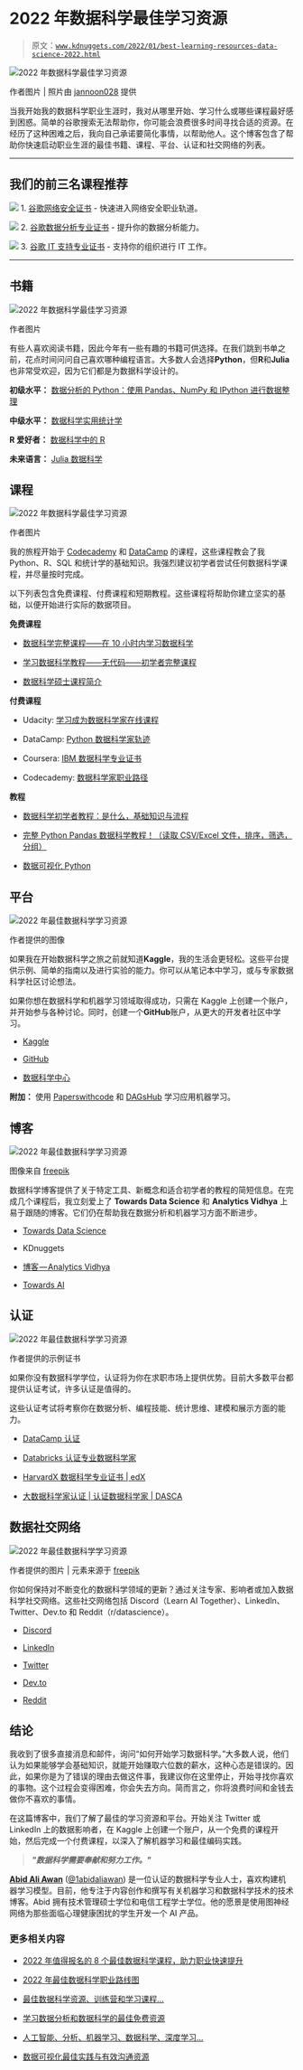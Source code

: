# 2022 年数据科学最佳学习资源

> 原文：[`www.kdnuggets.com/2022/01/best-learning-resources-data-science-2022.html`](https://www.kdnuggets.com/2022/01/best-learning-resources-data-science-2022.html)

![2022 年数据科学最佳学习资源](img/f8c4a09d9f7e8e0d95255ff0df0ee9e7.png)

作者图片 | 照片由 [jannoon028](https://www.freepik.com/free-photo/symbols-come-out-bulb-top-book_985250.htm#page=1&query=data%20learn&position=2&from_view=search) 提供

当我开始我的数据科学职业生涯时，我对从哪里开始、学习什么或哪些课程最好感到困惑。简单的谷歌搜索无法帮助你，你可能会浪费很多时间寻找合适的资源。在经历了这种困难之后，我向自己承诺要简化事情，以帮助他人。这个博客包含了帮助你快速启动职业生涯的最佳书籍、课程、平台、认证和社交网络的列表。

* * *

## 我们的前三名课程推荐

![](img/0244c01ba9267c002ef39d4907e0b8fb.png) 1\. [谷歌网络安全证书](https://www.kdnuggets.com/google-cybersecurity) - 快速进入网络安全职业轨道。

![](img/e225c49c3c91745821c8c0368bf04711.png) 2\. [谷歌数据分析专业证书](https://www.kdnuggets.com/google-data-analytics) - 提升你的数据分析能力。

![](img/0244c01ba9267c002ef39d4907e0b8fb.png) 3\. [谷歌 IT 支持专业证书](https://www.kdnuggets.com/google-itsupport) - 支持你的组织进行 IT 工作。

* * *

## 书籍

![2022 年数据科学最佳学习资源](img/06038b524b68d3e7afa3dba99e49f7e1.png)

作者图片

有些人喜欢阅读书籍，因此今年有一些有趣的书籍可供选择。在我们跳到书单之前，花点时间问问自己喜欢哪种编程语言。大多数人会选择**Python**，但**R**和**Julia**也非常受欢迎，因为它们都是为数据科学设计的。

**初级水平：** [数据分析的 Python：使用 Pandas、NumPy 和 IPython 进行数据整理](https://www.amazon.com/gp/product/1491957662/ref=as_li_tl?ie=UTF8&tag=quantpytho-20&camp=1789&creative=9325&linkCode=as2&creativeASIN=1491957662&linkId=8c3bf87b221dbcd8f541f0db20d4da83)

**中级水平：** [数据科学实用统计学](https://www.amazon.in/Practical-Statistics-Data-Scientists-Essential/dp/8194435005/ref=pd_sbs_1/257-4386611-5385532?pd_rd_w=LKFEw&pf_rd_p=458377ad-f0e1-4b16-b359-07fb8404ce8b&pf_rd_r=BSBTA733JSS7J2PBQAZD&pd_rd_r=8fa4ddb3-2129-4b80-b6fd-36f073aaf854&pd_rd_wg=v1MHW&pd_rd_i=8194435005&psc=1)

**R 爱好者：** [数据科学中的 R](https://www.oreilly.com/library/view/r-for-data/9781491910382/)

**未来语言：** [Julia 数据科学](https://www.amazon.com/dp/B09KMRKQ96/)

## 课程

![2022 年数据科学最佳学习资源](img/1df4ea25e5bb3ab8862aa67f0f5270f0.png)

作者图片

我的旅程开始于 [Codecademy](https://www.codecademy.com/) 和 [DataCamp](https://app.datacamp.com/learn/) 的课程，这些课程教会了我 Python、R、SQL 和统计学的基础知识。我强烈建议初学者尝试任何数据科学课程，并尽量按时完成。

以下列表包含免费课程、付费课程和短期教程。这些课程将帮助你建立坚实的基础，以便开始进行实际的数据项目。

**免费课程**

+   [数据科学完整课程——在 10 小时内学习数据科学](https://www.youtube.com/watch?v=-ETQ97mXXF0)

+   [学习数据科学教程——无代码——初学者完整课程](https://www.youtube.com/watch?v=ua-CiDNNj30&t=762s)

+   [数据科学硕士课程简介](https://github.com/briandalessandro/DataScienceCourse/tree/master/ipython/Lectures)

**付费课程**

+   Udacity: [学习成为数据科学家在线课程](https://www.udacity.com/course/data-scientist-nanodegree--nd025?irclickid=QlxSPkwh5xyIWdTRvMzWh2bTUkGwC3RyX1mQyo0&irgwc=1&utm_source=affiliate&utm_medium=&aff=2010620&utm_term=&utm_campaign=__&utm_content=&adid=788185)

+   DataCamp: [Python 数据科学家轨迹](https://app.datacamp.com/learn/career-tracks/data-scientist-with-python?version=5)

+   Coursera: [IBM 数据科学专业证书](https://www.coursera.org/professional-certificates/ibm-data-science)

+   Codecademy: [数据科学家职业路径](https://www.codecademy.com/learn/paths/data-science)

**教程**

+   [数据科学初学者教程：是什么，基础知识与流程](https://www.guru99.com/data-science-tutorial.html)

+   [完整 Python Pandas 数据科学教程！（读取 CSV/Excel 文件，排序，筛选，分组）](https://www.youtube.com/watch?v=vmEHCJofslg)

+   [数据可视化 Python](https://www.youtube.com/watch?v=_YWwU-gJI5U)

## 平台

![2022 年最佳数据科学学习资源](img/67a0871e072c416d4cddb374b26aef50.png)

作者提供的图像

如果我在开始数据科学之旅之前就知道**Kaggle**，我的生活会更轻松。这些平台提供示例、简单的指南以及进行实验的能力。你可以从笔记本中学习，或与专家数据科学社区讨论想法。

如果你想在数据科学和机器学习领域取得成功，只需在 Kaggle 上创建一个账户，并开始参与各种讨论。同时，创建一个**GitHub**账户，从更大的开发者社区中学习。

+   [Kaggle](https://www.kaggle.com/)

+   [GitHub](https://github.com/)

+   [数据科学中心](https://www.datasciencecentral.com/)

**附加：** 使用 [Paperswithcode](https://paperswithcode.com/) 和 [DAGsHub](https://dagshub.com/) 学习应用机器学习。

## 博客

![2022 年最佳数据科学学习资源](img/2b4728c2635927d50a154f520ddfba40.png)

图像来自 [freepik](https://www.freepik.com/freepik)

数据科学博客提供了关于特定工具、新概念和适合初学者的教程的简短信息。在完成几个课程后，我立刻爱上了 **Towards Data Science** 和 **Analytics Vidhya** 上易于跟随的博客。它们仍在帮助我在数据分析和机器学习方面不断进步。

+   [Towards Data Science](https://towardsdatascience.com/)

+   KDnuggets

+   [博客 — Analytics Vidhya](https://www.analyticsvidhya.com/blog/)

+   [Towards AI](https://towardsai.net/)

## 认证

![2022 年最佳数据科学学习资源](img/759931874f36c5f1b9bfe3daae289b33.png)

作者提供的示例证书

如果你没有数据科学学位，认证将为你在求职市场上提供优势。目前大多数平台都提供认证考试，许多认证是值得的。

这些认证考试将考察你在数据分析、编程技能、统计思维、建模和展示方面的能力。

+   [DataCamp 认证](https://app.datacamp.com/certification/data-scientist-professional)

+   [Databricks 认证专业数据科学家](https://academy.databricks.com/exam/databricks-certified-professional-data-scientist)

+   [HarvardX 数据科学专业证书 | edX](https://www.edx.org/professional-certificate/harvardx-data-science)

+   [大数据科学家认证 | 认证数据科学家 | DASCA](https://www.dasca.org/data-science-certifications/big-data-scientist)

## 数据社交网络

![2022 年最佳数据科学学习资源](img/1f4b653642bc5c408a478a5cbbfa023d.png)

作者提供的图片 | 元素来源于 [freepik](https://www.freepik.com/free-vector/social-tree-concept-illustration_12491662.htm#page=1&query=social%20media&position=10&from_view=search)

你如何保持对不断变化的数据科学领域的更新？通过关注专家、影响者或加入数据科学社交网络。这些社交网络包括 Discord（Learn AI Together）、LinkedIn、Twitter、Dev.to 和 Reddit（r/datascience）。

+   [Discord](https://discord.gg/BHKWspTh)

+   [LinkedIn](https://www.linkedin.com/search/results/groups/?keywords=data%20science&origin=SWITCH_SEARCH_VERTICAL&position=5&searchId=47948ef1-fc6d-4620-a404-00c7e17e81ae&sid=jZ7)

+   [Twitter](https://twitter.com/search?q=Data%20Science&src=typeahead_click)

+   [Dev.to](https://dev.to/search?q=data%20science)

+   [Reddit](https://www.reddit.com/r/datascience/)

## 结论

我收到了很多直接消息和邮件，询问“如何开始学习数据科学。”大多数人说，他们认为如果能够学会基础知识，就能开始赚取六位数的薪水，这种心态是错误的。因此，如果你是为了错误的理由去做这件事，我建议你在这里停止，开始寻找你喜欢的事物。这个过程会变得困难，你会失去方向。简而言之，你将浪费时间和金钱去做你不喜欢的事情。

在这篇博客中，我们了解了最佳的学习资源和平台。开始关注 Twitter 或 LinkedIn 上的数据影响者，在 Kaggle 上创建一个账户，从一个免费的课程开始，然后完成一个付费课程，以深入了解机器学习和最佳编码实践。

> ***"数据科学需要奉献和努力工作。"***

**[Abid Ali Awan](https://www.polywork.com/kingabzpro)** ([@1abidaliawan](https://twitter.com/1abidaliawan)) 是一位认证的数据科学专业人士，喜欢构建机器学习模型。目前，他专注于内容创作和撰写有关机器学习和数据科学技术的技术博客。Abid 拥有技术管理硕士学位和电信工程学士学位。他的愿景是使用图神经网络为那些面临心理健康困扰的学生开发一个 AI 产品。

### 更多相关内容

+   [2022 年值得报名的 8 个最佳数据科学课程，助力职业快速提升](https://www.kdnuggets.com/2022/02/scaler-8-best-data-science-courses-enroll-2022-steep-career-advancement.html)

+   [2022 年最佳数据科学职业路线图](https://www.kdnuggets.com/2022/04/best-data-science-career-tracks-2022.html)

+   [最佳数据科学资源、训练营和学习课程…](https://www.kdnuggets.com/2023/12/springboard-best-data-science-resources-bootcamp-courses-learn-data-science-new-year)

+   [学习数据分析和数据科学的最佳免费资源](https://www.kdnuggets.com/2024/03/365datascience-best-free-resources-learn-data-analysis-data-science)

+   [人工智能、分析、机器学习、数据科学、深度学习…](https://www.kdnuggets.com/2021/12/developments-predictions-ai-machine-learning-data-science-research.html)

+   [数据可视化最佳实践与有效沟通资源](https://www.kdnuggets.com/2023/04/data-visualization-best-practices-resources-effective-communication.html)
